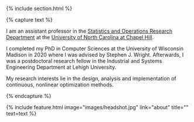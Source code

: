 ---
---

{% include section.html %}

{% capture text %}

I am an assistant professor in the [Statistics and Operations Research Department](https://stor.unc.edu) at the [University of North Carolina at Chapel Hill](https://www.unc.edu/).

I completed my PhD in Computer Sciences at the University of Wisconsin Madison in 2020 where I was advised by Stephen J. Wright. Afterwards, I was a postdoctoral research fellow in the Industrial and Systems Engineering Department at Lehigh University.

My research interests lie in the design, analysis and implementation of continuous, nonlinear optimization methods.

{% endcapture %}

{%
  include feature.html
  image="images/headshot.jpg"
  link="about"
  title=""
  text=text
%}
